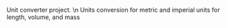Unit converter project. \n Units conversion for metric and imperial units for length, volume, and mass
